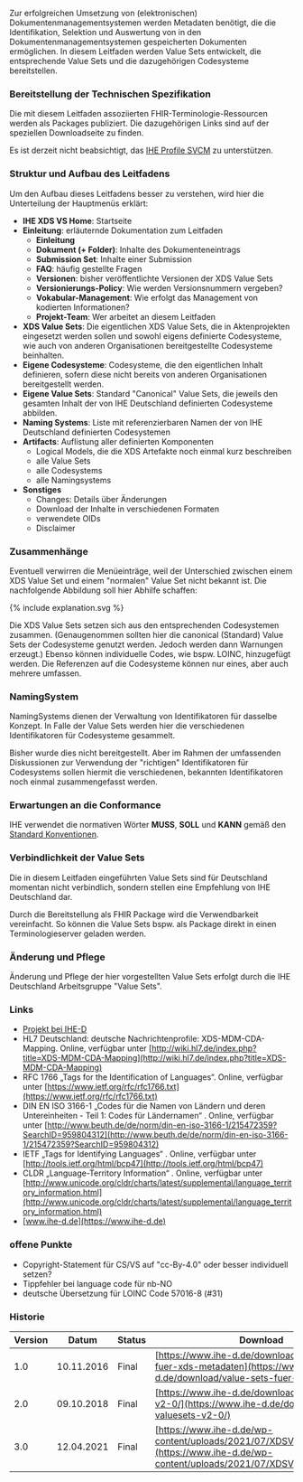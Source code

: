 Zur erfolgreichen Umsetzung von (elektronischen) Dokumentenmanagementsystemen werden Metadaten benötigt, 
die die Identifikation, Selektion und Auswertung von in den Dokumentenmanagementsystemen gespeicherten Dokumenten ermöglichen.
In diesem Leitfaden werden Value Sets entwickelt, die entsprechende Value Sets und die dazugehörigen Codesysteme bereitstellen. 

### Bereitstellung der Technischen Spezifikation

Die mit diesem Leitfaden assoziierten FHIR-Terminologie-Ressourcen werden als Packages publiziert.
Die dazugehörigen Links sind auf der speziellen Downloadseite zu finden.

Es ist derzeit nicht beabsichtigt, das [IHE Profile SVCM](https://profiles.ihe.net/ITI/SVCM) zu unterstützen.

### Struktur und Aufbau des Leitfadens

Um den Aufbau dieses Leitfadens besser zu verstehen, wird hier die Unterteilung der Hauptmenüs erklärt:

* **IHE XDS VS Home**: Startseite
* **Einleitung**: erläuternde Dokumentation zum Leitfaden
  * **Einleitung**
  * **Dokument (+ Folder)**: Inhalte des Dokumenteneintrags
  * **Submission Set**: Inhalte einer Submission
  * **FAQ**: häufig gestellte Fragen
  * **Versionen**: bisher veröffentlichte Versionen der XDS Value Sets
  * **Versionierungs-Policy**: Wie werden Versionsnummern vergeben?
  * **Vokabular-Management**: Wie erfolgt das Management von kodierten Informationen?
  * **Projekt-Team**: Wer arbeitet an diesem Leitfaden
* **XDS Value Sets**: Die eigentlichen XDS Value Sets, die in Aktenprojekten eingesetzt werden sollen und sowohl eigens definierte Codesysteme, wie auch von anderen Organisationen bereitgestellte Codesysteme beinhalten.
* **Eigene Codesysteme**:  Codesysteme, die den eigentlichen Inhalt definieren, sofern diese nicht bereits von anderen Organisationen bereitgestellt werden.
* **Eigene Value Sets**: Standard "Canonical" Value Sets, die jeweils den gesamten Inhalt der von IHE Deutschland definierten Codesysteme abbilden.
* **Naming Systems**: Liste mit referenzierbaren Namen der von IHE Deutschland definierten Codesystemen
* **Artifacts**: Auflistung aller definierten Komponenten
  * Logical Models, die die XDS Artefakte noch einmal kurz beschreiben
  * alle Value Sets
  * alle Codesystems
  * alle Namingsystems
* **Sonstiges**
  * Changes: Details über Änderungen
  * Download der Inhalte in verschiedenen Formaten
  * verwendete OIDs
  * Disclaimer

### Zusammenhänge

Eventuell verwirren die Menüeinträge, weil der Unterschied zwischen einem XDS Value Set
und einem "normalen" Value Set nicht bekannt ist.
Die nachfolgende Abbildung soll hier Abhilfe schaffen:

<div width="500px">
{% include explanation.svg %}
</div>

Die XDS Value Sets setzen sich aus den entsprechenden Codesystemen zusammen.
(Genaugenommen sollten hier die canonical (Standard) Value Sets der Codesysteme genutzt werden. 
Jedoch werden dann Warnungen erzeugt.)
Ebenso können individuelle Codes, wie bspw. LOINC, hinzugefügt werden.
Die Referenzen auf die Codesysteme können nur eines, aber auch mehrere umfassen.

### NamingSystem

NamingSystems dienen der Verwaltung von Identifikatoren für dasselbe Konzept.
In Falle der Value Sets werden hier die verschiedenen Identifikatoren für Codesysteme gesammelt.

Bisher wurde dies nicht bereitgestellt. Aber im Rahmen der umfassenden Diskussionen zur Verwendung
der "richtigen" Identifikatoren für Codesystems sollen hiermit die verschiedenen, bekannten
Identifikatoren noch einmal zusammengefasst werden.

### Erwartungen an die Conformance 

IHE verwendet die normativen Wörter **MUSS**, **SOLL** und **KANN** gemäß den [Standard Konventionen](https://profiles.ihe.net/GeneralIntro/ch-E.html).

### Verbindlichkeit der Value Sets

Die in diesem Leitfaden eingeführten Value Sets sind für Deutschland momentan nicht verbindlich, sondern stellen eine Empfehlung von IHE Deutschland dar.

Durch die Bereitstellung als FHIR Package wird die Verwendbarkeit vereinfacht.
So können die Value Sets bspw. als Package direkt in einen Terminologieserver geladen werden.

### Änderung und Pflege

Änderung und Pflege der hier vorgestellten Value Sets erfolgt durch die IHE Deutschland Arbeitsgruppe "Value Sets". 

### Links

* [Projekt bei IHE-D](https://www.ihe-d.de/projekte/xds-value-sets-fuer-deutschland/)
* HL7 Deutschland: deutsche Nachrichtenprofile: XDS-MDM-CDA-Mapping. Online, verfügbar unter [http://wiki.hl7.de/index.php?title=XDS-MDM-CDA-Mapping](http://wiki.hl7.de/index.php?title=XDS-MDM-CDA-Mapping)
* RFC 1766 „Tags for the Identification of Languages“. Online, verfügbar unter [https://www.ietf.org/rfc/rfc1766.txt](https://www.ietf.org/rfc/rfc1766.txt)
* DIN EN ISO 3166-1 „Codes für die Namen von Ländern und deren Untereinheiten - Teil 1: Codes für Ländernamen“ . Online, verfügbar unter [http://www.beuth.de/de/norm/din-en-iso-3166-1/215472359?SearchID=959804312](http://www.beuth.de/de/norm/din-en-iso-3166-1/215472359?SearchID=959804312)
* IETF „Tags for Identifying Languages“ . Online, verfügbar unter [http://tools.ietf.org/html/bcp47](http://tools.ietf.org/html/bcp47)
* CLDR „Language-Territory Information“ . Online, verfügbar unter [http://www.unicode.org/cldr/charts/latest/supplemental/language_territory_information.html](http://www.unicode.org/cldr/charts/latest/supplemental/language_territory_information.html)
* [www.ihe-d.de](https://www.ihe-d.de)

### offene Punkte

* Copyright-Statement für CS/VS auf "cc-By-4.0" oder besser individuell setzen?
* Tippfehler bei language code für nb-NO
* deutsche Übersetzung für LOINC Code 57016-8 (#31)

### Historie

| Version | Datum | Status | Download |
| --- | --- | --- | --- |
| 1.0 | 10.11.2016 | Final | [https://www.ihe-d.de/download/value-sets-fuer-xds-metadaten](https://www.ihe-d.de/download/value-sets-fuer-xds-metadaten)
| 2.0 | 09.10.2018 | Final | [https://www.ihe-d.de/download/ihe-valuesets-v2-0/](https://www.ihe-d.de/download/ihe-valuesets-v2-0/)
| 3.0 | 12.04.2021 | Final | [https://www.ihe-d.de/wp-content/uploads/2021/07/XDSValueSetsDv3.pdf](https://www.ihe-d.de/wp-content/uploads/2021/07/XDSValueSetsDv3.pdf)
